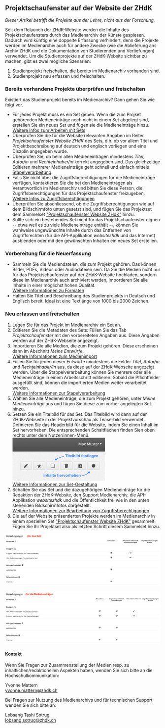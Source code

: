 ## Projektschaufenster auf der Website der ZHdK

*Dieser Artikel betrifft die Projekte aus der Lehre, nicht aus der Forschung.*

Seit dem Relaunch der ZHdK-Website werden die Inhalte des Projektschaufensters durch das Medienarchiv der Künste gespiesen. Dadurch wird künftig eine doppelte Erfassung verhindert, denn die Projekte werden im Medienarchiv auch für andere Zwecke (wie die Ablieferung ans Archiv ZHdK und die Dokumentation von Studierenden und Vertiefungen) verwendet. Um die Studienprojekte auf der ZHdK-Website sichtbar zu machen, gibt es zwei mögliche Szenarien:

1. Studienprojekt freischalten, die bereits im Medienarchiv vorhanden sind.
2. Studienprojekt neu erfassen und freischalten.

### Bereits vorhandene Projekte überprüfen und freischalten

Existiert das Studienprojekt bereits im Medienarchiv? Dann gehen Sie wie folgt vor.

* Für jedes Projekt muss es ein Set geben. Wenn die zum Projket gehörenden Medieneinträge noch nicht in einem Set abgelegt sind, erstellen Sie ein neues Set und fügen sie die Medieneinträge hinzu.  
[Weitere Infos zum Arbeiten mit Sets](/software/05-organize#arbeiten-mit-sets)
* Überprüfen Sie die für die Website relevanten Angaben im Reiter *Projektschaufenster Website ZHdK* des Sets, d.h. ob vor allem Titel und Projektbeschreibung auf deutsch und englisch vorliegen und eine Diszplin angegeben wurde.
* Überprüfen Sie, ob beim allen Medieneinträgen mindestens *Titel*, *Autor/in* und *Rechteinhaber/in* korrekt angegeben sind. Das gleichzeitige Editieren mehrerer Medieneinträge geht schnell und einfach mittels [Stapelverarbeitung](/software/05-organize#stapelverarbeitung).
* Falls Sie nicht über die Zugriffsberechtigungen für die Medieneinträge verfügen, kontaktieren Sie die bei den Medieneinträgen als Verantwortlich im Medienarchiv und bitten Sie diese Person, die Zugriffsberechtigungen für das Projektschaufenster freizugeben.  
[Weitere Infos zu Zugriffsberechtigungen](/software/04-mediaentries#zugriffsberechtigungen-bearbeiten)
* Überprüfen Sie abschliessend, ob die Zugriffsberechtigungen wie auf dem Bildschirmfoto unten gesetzt sind, und fügen Sie das Projektset dem Sammelset ["Projektschaufenster Website ZHdK"](https://medienarchiv.zhdk.ch/sets/4015e1d2-db38-4f7e-8118-b54ab416a6c5) hinzu.
* Sollte sich ein bestehendes Set nicht für das Projektschaufenster eignen -- etwa weil es zu viele Medieneinträge enthält --, können Sie wahlweise ungewünschte Inhalte durch das Entfernen von Zugriffsrechten (für die API-Applikation *websitezhdk* und das Internet) ausblenden oder mit den gewünschten Inhalten ein neues Set erstellen.

### Vorbereitung für die Neuerfassung

* Sammeln Sie die Mediendateien, die zum Projekt gehören. Das können Bilder, PDFs, Videos oder Audiodateien sein. Da Sie die Medien nicht nur für das Projektschaufenster auf der ZHdK-Website hochladen, sondern diese im Medienarchiv auch archiviert werden, importieren Sie alle Inhalte in einer möglichst hohen Qualität.  
[Weitere Informationen zu Formaten](/software/04-mediaentries#medientypen-dateiformate)
* Halten Sie Titel und Beschreibung des Studienprojekts in Deutsch und Englisch bereit. Ideal ist eine Textlänge von 1000 bis 2000 Zeichen.

### Neu erfassen und freischalten

1. Legen Sie für das Projekt im Medienarchiv ein [Set](/software/05-organize#arbeiten-mit-sets) an.
2. Editieren Sie die Metadaten des Sets: Füllen Sie das Tab *Projektschaufenster* mit den vorbereiteten Angaben aus. Diese Angaben werden auf der ZHdK-Webseite angezeigt.
3. Importieren Sie alle Medien, die zum Projekt gehören. Diese erscheinen dann im Abschnitt *Meine Entwürfe*.  
[Weitere Informationen zum Medienimport](/software/04-mediaentries#medien-importieren)
4. Füllen Sie für jeden dieser Entwürfe mindestens die Felder *Titel*, *Autor/in* und *Rechteinhaber/in* aus, da diese auf der ZHdK-Webseite angezeigt werden. Über die Stappelverarbeitung können Sie mehrere oder alle Medieneinträge in einem Arbeitsschritt editieren. Sobald die Pflichtfelder ausgefüllt sind, können die importierten Medien weiter verarbeitet werden.  
[Weitere Informationen zur Stapelverarbeitung](/software/05-organize#stapelverarbeitung)
5. Wählen Sie alle Medieneinträge, die zum Projekt gehören, unter *Meine Medieneinträge* aus und fügen Sie diese zum vorher angelegten Set hinzu.
6. Setzen Sie ein Titelbild für das Set. Das Titelbild wird dann auf der ZHdK-Webseite in der Projektvorschau als Teaserbild verwendet. Definieren Sie das Headerbild für die Website, indem Sie einen Inhalt im Set hervorheben. Die entsprechenden Schaltflächen finden Sien oben rechts unter dem Nutzer/innen-Menü.  
![Titel- und Teaserbild setzen](images/projectswebsite-setoptions.jpg "Titel- und Teaserbild setzen")  
[Weitere Informationen zur Set-Gestaltung](/software/05-organize#darstellungsoptionen-von-sets)
7. Schalten Sie das Set und die dazugehörigen Medieneinträge für die Redaktion der ZHdK-Website, den Support Medienarchiv, die API-Applikation *websitezhdk* und die Öffentlichkeit frei wie in den unten stehenden Bildschirmfotos dargestellt.  
[Weitere Informationen zur Bearbeitung von Zugriffsberechtigungen](/software/04-mediaentries#zugriffsberechtigungen-bearbeiten)  
8. Die auf der Website präsentierten Projekte werden im Medienarchiv in einem speziellen Set ["Projektschaufenster Website ZHdK"](https://medienarchiv.zhdk.ch/sets/4015e1d2-db38-4f7e-8118-b54ab416a6c5) gesammelt. Fügen Sie Ihr Projektset also als letzten Schritt diesem Sammelset hinzu.

![Zugriffsberechtigungen für Sets](images/projectswebsite-setpermissions.jpg "Zugriffsberechtigungen für Sets")

![Zugriffsberechtigungen für Medieneinträge](images/projectswebsite-mediapermissions.jpg "Zugriffsberechtigungen für Medieneinträge")

#### Kontakt

Wenn Sie Fragen zur Zusammenstellung der Medien resp. zu inhaltlichen/redaktionellen Aspekten haben, wenden Sie sich bitte an die Hochschulkommunikation:

Yvonne Mattern  
[yvonne.mattern@zhdk.ch](mailto:yvonne.mattern@zhdk.ch)

Bei Fragen zur Nutzung des Medienarchivs und für technischen Support wenden Sie sich bitte an:

Lobsang Tashi Sotrug  
[lobsang.sotrug@zhdk.ch](mailto:lobsang.sotrug@zhdk.ch)
